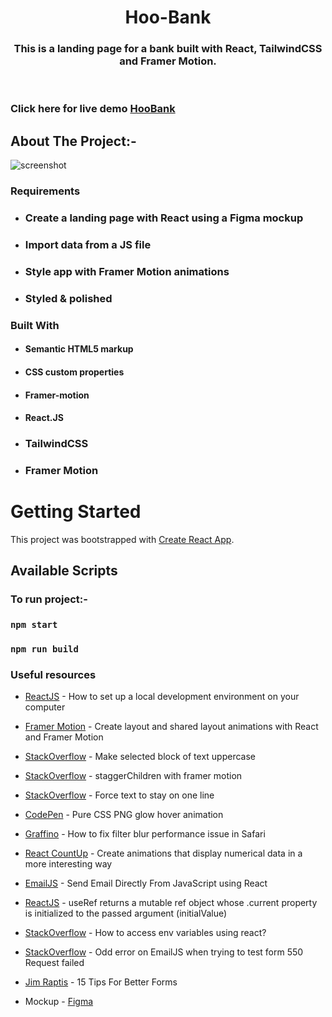 <!-- PROJECT LOGO -->
<p align="center">

  <h1 align="center">Hoo-Bank</h1>

  <h3 align="center">
  This is a landing page for a bank built with React, TailwindCSS and Framer Motion.
  </h3>
 <br />
 

 ### Click here for live demo   <a href="https://siddharthchn.github.io/Bank-Landing-Page/" target="_blank">HooBank</a>

</p>

<!-- ABOUT THE PROJECT -->

## About The Project:-

 ![screenshot](https://github.com/Siddharthchn/Bank-Landing-Page/assets/109435160/18850570-3772-4c4d-9740-ce951832d4a9)



### Requirements

- ### Create a landing page with React using a Figma mockup
- ### Import data from a JS file
- ### Style app with Framer Motion animations
- ### Styled & polished
  

### Built With

- #### Semantic HTML5 markup
- #### CSS custom properties
- #### Framer-motion
- #### React.JS
- ### TailwindCSS
- ###  Framer Motion


<!-- GETTING STARTED -->

# Getting Started

This project was bootstrapped with [Create React App](https://github.com/facebook/create-react-app).

## Available Scripts

### To run project:-

### `npm start`

### `npm run build`


### Useful resources

- [ReactJS](https://reactjs.org/tutorial/tutorial.html) - How to set up a local development environment on your computer
- [Framer Motion](https://www.framer.com/docs/layout-animations/) - Create layout and shared layout animations with React and Framer Motion
- [StackOverflow](https://stackoverflow.com/questions/35184509/make-selected-block-of-text-uppercase) - Make selected block of text uppercase
- [StackOverflow](https://stackoverflow.com/questions/62007505/staggerchildren-with-framer-motion) - staggerChildren with framer motion
- [StackOverflow](https://stackoverflow.com/questions/37261988/force-text-to-stay-on-one-line) - Force text to stay on one line
- [CodePen](https://codepen.io/widhi_allan/pen/jOBewE) - Pure CSS PNG glow hover animation
- [Graffino](https://graffino.com/til/CjT2jrcLHP-how-to-fix-filter-blur-performance-issue-in-safari) - How to fix filter blur performance issue in Safari
- [React CountUp](https://github.com/glennreyes/react-countup) - Create animations that display numerical data in a more interesting way
- [EmailJS](https://www.emailjs.com/docs/examples/reactjs/) - Send Email Directly From JavaScript using React
- [ReactJS](https://it.reactjs.org/docs/hooks-reference.html#useref) - useRef returns a mutable ref object whose .current property is initialized to the passed argument (initialValue)
- [StackOverflow](https://stackoverflow.com/questions/71607893/how-to-access-env-variables-using-react) - How to access env variables using react?
- [StackOverflow](https://stackoverflow.com/questions/71357518/odd-error-on-emailjs-when-trying-to-test-form-550-request-failed) - Odd error on EmailJS when trying to test form 550 Request failed
- [Jim Raptis](https://medium.muz.li/15-tips-for-better-ui-forms-744febd107f9) - 15 Tips For Better Forms

- Mockup - [Figma](https://www.figma.com/file/bUGIPys15E78w9bs1l4tgS/HooBank)

